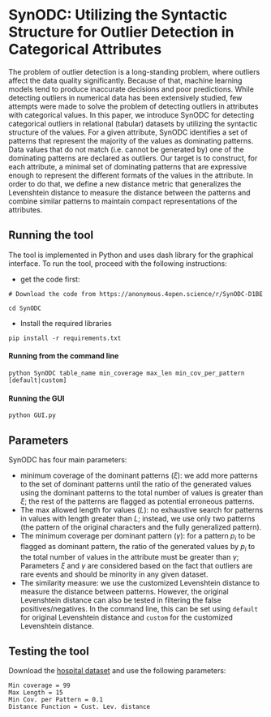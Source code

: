 # SynODC: Utilizing the Syntactic Structure for Outlier Detection in Categorical Attributes

The problem of outlier detection is a long-standing problem, where outliers affect the data quality significantly. Because of that, machine learning models tend to produce inaccurate decisions and poor predictions. While detecting outliers in numerical data has been extensively studied, few attempts were made to solve the problem of detecting outliers in attributes with categorical values. In this paper, we introduce SynODC for detecting categorical outliers in relational (tabular) datasets by utilizing the syntactic structure of the values. For a given attribute, SynODC identifies a set of patterns that represent the majority of the values as dominating patterns. Data values that do not match (i.e. cannot be generated by) one of the dominating patterns are declared as outliers. Our target is to construct, for each attribute, a minimal set of dominating patterns that are expressive enough to represent the different formats of the values in the attribute. 
In order to do that, we define a new distance metric that generalizes the Levenshtein distance to measure the distance between the patterns and combine similar patterns to maintain compact representations of the attributes. 

## Running the tool
The tool is implemented in Python and uses dash library for the graphical interface. To run the tool, proceed with the following instructions:
* get the code first:
```
# Download the code from https://anonymous.4open.science/r/SynODC-D1BE

cd SynODC
```
* Install the required libraries
```
pip install -r requirements.txt
```
#### Running from the command line

```
python SynODC table_name min_coverage max_len min_cov_per_pattern [default|custom]
```

#### Running the GUI

```
python GUI.py 
```

## Parameters

SynODC has four main parameters: 

* minimum coverage of the dominant patterns ($\xi$): we add more patterns to the set of dominant patterns until the ratio of the generated values using the dominant patterns to the total number of values is greater than $\xi$; the rest of the patterns are flagged as potential erroneous patterns.
* The max allowed length for values ($L$): no exhaustive search for patterns in values with length greater than $L$; instead, we use only two patterns (the pattern of the original characters and the fully generalized pattern).
* The minimum coverage per dominant pattern ($\gamma$): for a pattern $p_i$ to be flagged as dominant pattern, the ratio of the generated values by $p_i$ to the total number of values in the attribute must be greater than $\gamma$; Parameters $\xi$ and $\gamma$ are considered based on the fact that outliers are rare events and should be minority in any given dataset.
* The similarity measure: we use the customized Levenshtein distance to measure the distance between patterns. However, the original Levenshtein distance can also be tested in filtering the false positives/negatives. In the command line, this can be set using `default` for original Levenshtein distance and `custom` for the customized Levenshtein distance. 

  
## Testing the tool

Download the [hospital dataset](https://github.com/BigDaMa/raha/tree/master/datasets/hospital) and use the following parameters:

```
Min coverage = 99
Max Length = 15
Min Cov. per Pattern = 0.1
Distance Function = Cust. Lev. distance
```

